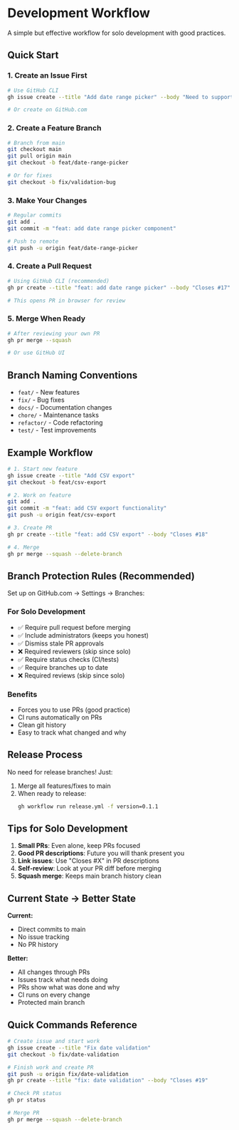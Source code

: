 # Development Workflow

A simple but effective workflow for solo development with good practices.

## Quick Start

### 1. Create an Issue First

```bash
# Use GitHub CLI
gh issue create --title "Add date range picker" --body "Need to support date ranges"

# Or create on GitHub.com
```

### 2. Create a Feature Branch

```bash
# Branch from main
git checkout main
git pull origin main
git checkout -b feat/date-range-picker

# Or for fixes
git checkout -b fix/validation-bug
```

### 3. Make Your Changes

```bash
# Regular commits
git add .
git commit -m "feat: add date range picker component"

# Push to remote
git push -u origin feat/date-range-picker
```

### 4. Create a Pull Request

```bash
# Using GitHub CLI (recommended)
gh pr create --title "feat: add date range picker" --body "Closes #17"

# This opens PR in browser for review
```

### 5. Merge When Ready

```bash
# After reviewing your own PR
gh pr merge --squash

# Or use GitHub UI
```

## Branch Naming Conventions

- `feat/` - New features
- `fix/` - Bug fixes
- `docs/` - Documentation changes
- `chore/` - Maintenance tasks
- `refactor/` - Code refactoring
- `test/` - Test improvements

## Example Workflow

```bash
# 1. Start new feature
gh issue create --title "Add CSV export"
git checkout -b feat/csv-export

# 2. Work on feature
git add .
git commit -m "feat: add CSV export functionality"
git push -u origin feat/csv-export

# 3. Create PR
gh pr create --title "feat: add CSV export" --body "Closes #18"

# 4. Merge
gh pr merge --squash --delete-branch
```

## Branch Protection Rules (Recommended)

Set up on GitHub.com → Settings → Branches:

### For Solo Development

- ✅ Require pull request before merging
- ✅ Include administrators (keeps you honest)
- ✅ Dismiss stale PR approvals
- ❌ Required reviewers (skip since solo)
- ✅ Require status checks (CI/tests)
- ✅ Require branches up to date
- ❌ Required reviews (skip since solo)

### Benefits

- Forces you to use PRs (good practice)
- CI runs automatically on PRs
- Clean git history
- Easy to track what changed and why

## Release Process

No need for release branches! Just:

1. Merge all features/fixes to main
2. When ready to release:
   ```bash
   gh workflow run release.yml -f version=0.1.1
   ```

## Tips for Solo Development

1. **Small PRs**: Even alone, keep PRs focused
2. **Good PR descriptions**: Future you will thank present you
3. **Link issues**: Use "Closes #X" in PR descriptions
4. **Self-review**: Look at your PR diff before merging
5. **Squash merge**: Keeps main branch history clean

## Current State → Better State

**Current:**

- Direct commits to main
- No issue tracking
- No PR history

**Better:**

- All changes through PRs
- Issues track what needs doing
- PRs show what was done and why
- CI runs on every change
- Protected main branch

## Quick Commands Reference

```bash
# Create issue and start work
gh issue create --title "Fix date validation"
git checkout -b fix/date-validation

# Finish work and create PR
git push -u origin fix/date-validation
gh pr create --title "fix: date validation" --body "Closes #19"

# Check PR status
gh pr status

# Merge PR
gh pr merge --squash --delete-branch
```
